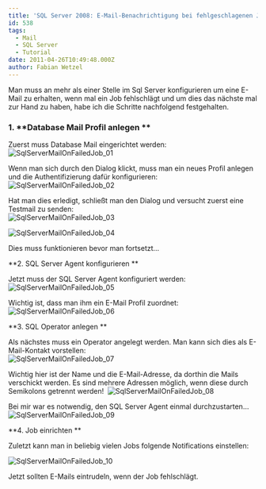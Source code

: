 ```yaml
---
title: 'SQL Server 2008: E-Mail-Benachrichtigung bei fehlgeschlagenen Jobs einrichten'
id: 538
tags:
  - Mail
  - SQL Server
  - Tutorial
date: 2011-04-26T10:49:48.000Z
author: Fabian Wetzel
---
```


Man muss an mehr als einer Stelle im Sql Server konfigurieren um eine E-Mail zu erhalten, wenn mal ein Job fehlschlägt und um dies das nächste mal zur Hand zu haben, habe ich die Schritte nachfolgend festgehalten.

### 1\. **Database Mail Profil anlegen **

Zuerst muss Database Mail eingerichtet werden:    
![](https://az275061.vo.msecnd.net/blogmedia/2011/04/clip_image002.jpg "SqlServerMailOnFailedJob_01")

Wenn man sich durch den Dialog klickt, muss man ein neues Profil anlegen und die Authentifizierung dafür konfigurieren:    
![](https://az275061.vo.msecnd.net/blogmedia/2011/04/clip_image004.jpg "SqlServerMailOnFailedJob_02")

Hat man dies erledigt, schließt man den Dialog und versucht zuerst eine Testmail zu senden:    
![](https://az275061.vo.msecnd.net/blogmedia/2011/04/clip_image006.jpg "SqlServerMailOnFailedJob_03")

![](https://az275061.vo.msecnd.net/blogmedia/2011/04/clip_image008.jpg "SqlServerMailOnFailedJob_04")

Dies muss funktionieren bevor man fortsetzt…

**2\. SQL Server Agent konfigurieren **

Jetzt muss der SQL Server Agent konfiguriert werden:    
![](https://az275061.vo.msecnd.net/blogmedia/2011/04/clip_image010.jpg "SqlServerMailOnFailedJob_05")

Wichtig ist, dass man ihm ein E-Mail Profil zuordnet:    
![](https://az275061.vo.msecnd.net/blogmedia/2011/04/clip_image012.jpg "SqlServerMailOnFailedJob_06")

**3\. SQL Operator anlegen **

Als nächstes muss ein Operator angelegt werden. Man kann sich dies als E-Mail-Kontakt vorstellen:    
![](https://az275061.vo.msecnd.net/blogmedia/2011/04/clip_image014.jpg "SqlServerMailOnFailedJob_07")

Wichtig hier ist der Name und die E-Mail-Adresse, da dorthin die Mails verschickt werden. Es sind mehrere Adressen möglich, wenn diese durch Semikolons getrennt werden!&#160; 
![](https://az275061.vo.msecnd.net/blogmedia/2011/04/clip_image016.jpg "SqlServerMailOnFailedJob_08")

Bei mir war es notwendig, den SQL Server Agent einmal durchzustarten…    
![](https://az275061.vo.msecnd.net/blogmedia/2011/04/clip_image018.jpg "SqlServerMailOnFailedJob_09")

**4\. Job einrichten **

Zuletzt kann man in beliebig vielen Jobs folgende Notifications einstellen:

![](https://az275061.vo.msecnd.net/blogmedia/2011/04/clip_image020.jpg "SqlServerMailOnFailedJob_10")

Jetzt sollten E-Mails eintrudeln, wenn der Job fehlschlägt.

